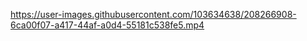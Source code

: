 

https://user-images.githubusercontent.com/103634638/208266908-6ca00f07-a417-44af-a0d4-55181c538fe5.mp4

